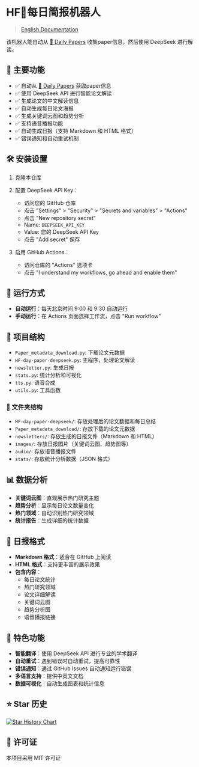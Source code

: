 # HF🤗每日简报机器人
> [English Documentation](README.md)

该机器人能自动从 [🤗 Daily Papers](https://huggingface.co/papers) 收集paper信息，然后使用 DeepSeek 进行解读。

## 🚀 主要功能

- ✅ 自动从 [🤗 Daily Papers](https://huggingface.co/papers) 获取paper信息
- ✅ 使用 DeepSeek API 进行智能论文解读
- ✅ 生成论文的中文解读信息
- ✅ 自动生成每日论文海报
- ✅ 生成关键词云图和趋势分析
- ✅ 支持语音播报功能
- ✅ 自动生成日报（支持 Markdown 和 HTML 格式）
- ✅ 错误通知和自动重试机制

## 🛠️ 安装设置

1. 克隆本仓库

2. 配置 DeepSeek API Key：
   - 访问您的 GitHub 仓库
   - 点击 "Settings" > "Security" > "Secrets and variables" > "Actions"
   - 点击 "New repository secret"
   - Name: `DEEPSEEK_API_KEY`
   - Value: 您的 DeepSeek API Key
   - 点击 "Add secret" 保存

3. 启用 GitHub Actions：
   - 访问仓库的 "Actions" 选项卡
   - 点击 "I understand my workflows, go ahead and enable them"

## 🔄 运行方式

- **自动运行**：每天北京时间 9:00 和 9:30 自动运行
- **手动运行**：在 Actions 页面选择工作流，点击 "Run workflow"

## 📁 项目结构

- `Paper_metadata_download.py`: 下载论文元数据
- `HF-day-paper-deepseek.py`: 主程序，处理论文解读
- `newsletter.py`: 生成日报
- `stats.py`: 统计分析和可视化
- `tts.py`: 语音合成
- `utils.py`: 工具函数

### 📂 文件夹结构

- `HF-day-paper-deepseek/`: 存放处理后的论文数据和每日总结
- `Paper_metadata_download/`: 存放下载的论文元数据
- `newsletters/`: 存放生成的日报文件（Markdown 和 HTML）
- `images/`: 存放日报图片（关键词云图、趋势图等）
- `audio/`: 存放语音播报文件
- `stats/`: 存放统计分析数据（JSON 格式）

## 📊 数据分析

- **关键词云图**：直观展示热门研究主题
- **趋势分析**：显示每日论文数量变化
- **热门领域**：自动识别热门研究领域
- **统计报告**：生成详细的统计数据

## 📝 日报格式

- **Markdown 格式**：适合在 GitHub 上阅读
- **HTML 格式**：支持更丰富的展示效果
- **包含内容**：
  - 每日论文统计
  - 热门研究领域
  - 论文详细解读
  - 关键词云图
  - 趋势分析图
  - 语音播报链接

## 🎯 特色功能

- **智能翻译**：使用 DeepSeek API 进行专业的学术翻译
- **自动重试**：遇到错误时自动重试，提高可靠性
- **错误通知**：通过 GitHub Issues 自动通知运行错误
- **多语言支持**：提供中英文文档
- **数据可视化**：自动生成图表和统计信息

## ⭐ Star 历史

[![Star History Chart](https://api.star-history.com/svg?repos=Hiwyl/hf-daily-paper-newsletter-chinese&type=Date)](https://star-history.com/#Hiwyl/hf-daily-paper-newsletter-chinese&Date)

## 📄 许可证

本项目采用 MIT 许可证